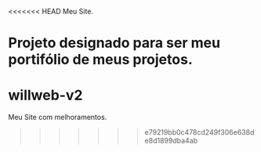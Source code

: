 <<<<<<< HEAD
Meu Site.

Projeto designado para ser meu portifólio de meus projetos.
=======
# willweb-v2
Meu Site com melhoramentos.
>>>>>>> e79219bb0c478cd249f306e638de8d1899dba4ab
